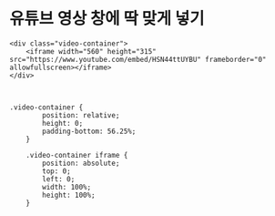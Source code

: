 # 유튜브 영상 창에 딱 맞게 넣기


    <div class="video-container">
        <iframe width="560" height="315" src="https://www.youtube.com/embed/HSN44ttUYBU" frameborder="0" allowfullscreen></iframe>
    </div>



    .video-container {
            position: relative;
            height: 0;
            padding-bottom: 56.25%;
        }

        .video-container iframe {
            position: absolute;
            top: 0;
            left: 0;
            width: 100%;
            height: 100%;
        }
